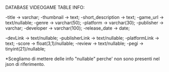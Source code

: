 DATABASE VIDEOGAME TABLE INFO:

-title -> varchar;
-thumbnail -> text;
-short_description -> text;
-game_url -> text/nullable;
-genre -> varchar(50);
-platform -> varchar(30);
-publisher -> varchar;
-developer -> varchar(100);
-release_date -> date;


-devLink -> text/nullable;
-publisherLink -> text/nullable;
-platformLink -> text;
-score -> float(3,1)/nullable;
-review -> text/nullable; 
-pegi -> tinyint(21)/nullable;

*Scegliamo di mettere delle info "nullable" perche' non sono presenti nel json di riferimento.


   
   
   